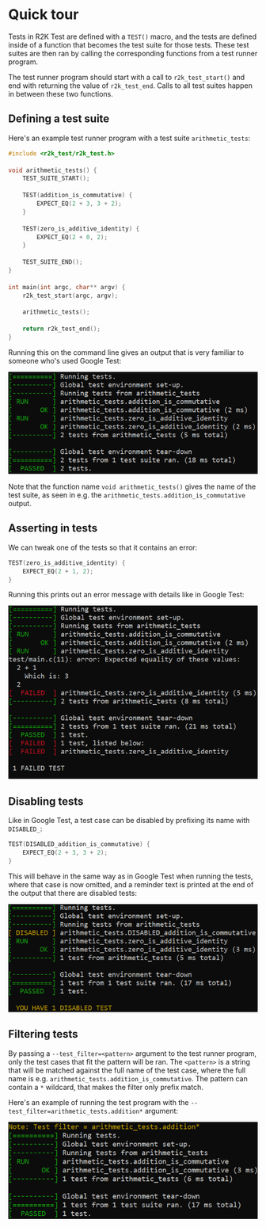 # Quick tour

Tests in R2K Test are defined with a `TEST()` macro, and the tests are defined inside of a function that becomes the test suite for those tests. These test suites are then ran by calling the corresponding functions from a test runner program.

The test runner program should start with a call to `r2k_test_start()` and end with returning the value of `r2k_test_end`. Calls to all test suites happen in between these two functions.

## Defining a test suite
Here's an example test runner program with a test suite `arithmetic_tests`:

```C
#include <r2k_test/r2k_test.h>

void arithmetic_tests() {
    TEST_SUITE_START();

    TEST(addition_is_commutative) {
        EXPECT_EQ(2 + 3, 3 + 2);
    }

    TEST(zero_is_additive_identity) {
        EXPECT_EQ(2 + 0, 2);
    }

    TEST_SUITE_END();
}

int main(int argc, char** argv) {
    r2k_test_start(argc, argv);

    arithmetic_tests();

    return r2k_test_end();
}
```

Running this on the command line gives an output that is very familiar to someone who's used Google Test:

![arithmetic_tests_example](arithmetic_tests.png)

Note that the function name `void arithmetic_tests()` gives the name of the test suite, as seen in e.g. the `arithmetic_tests.addition_is_commutative` output.

## Asserting in tests

We can tweak one of the tests so that it contains an error:

```C++
TEST(zero_is_additive_identity) {
    EXPECT_EQ(2 + 1, 2);
}
```

Running this prints out an error message with details like in Google Test:

![arithmetic_tests_failed_example](arithmetic_tests_failed.png)

## Disabling tests

Like in Google Test, a test case can be disabled by prefixing its name with `DISABLED_`:

```C++
TEST(DISABLED_addition_is_commutative) {
    EXPECT_EQ(2 + 3, 3 + 2);
}
```

This will behave in the same way as in Google Test when running the tests, where that case is now omitted, and a reminder text is printed at the end of the output that there are disabled tests:

![arithmetic_tests_disabled_example](arithmetic_tests_disabled.png)

## Filtering tests

By passing a `--test_filter=<pattern>` argument to the test runner program, only the test cases that fit the pattern will be ran. The `<pattern>` is a string that will be matched against the full name of the test case, where the full name is e.g. `arithmetic_tests.addition_is_commutative`. The pattern can contain a `*` wildcard, that makes the filter only prefix match.

Here's an example of running the test program with the `--test_filter=arithmetic_tests.addition*` argument:

![arithmetic_tests_filtered_example](arithmetic_tests_filtered.png)
